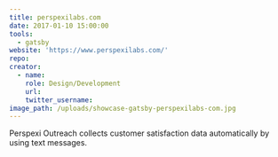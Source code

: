 ```yaml
---
title: perspexilabs.com
date: 2017-01-10 15:00:00
tools:
  - gatsby
website: 'https://www.perspexilabs.com/'
repo:
creator:
  - name:
    role: Design/Development
    url:
    twitter_username:
image_path: /uploads/showcase-gatsby-perspexilabs-com.jpg
---
```



Perspexi Outreach collects customer satisfaction data automatically by using text messages.